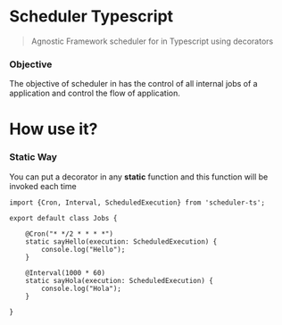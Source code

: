 # Scheduler Typescript

> Agnostic Framework scheduler for in Typescript using decorators

### Objective

The objective of scheduler in has the control of all internal jobs of a application and control the flow of application.

# How use it?

### Static Way

You can put a decorator in any **static** function and this function will be invoked each time
````
import {Cron, Interval, ScheduledExecution} from 'scheduler-ts';

export default class Jobs {

    @Cron("* */2 * * * *")
    static sayHello(execution: ScheduledExecution) {
        console.log("Hello");
    }

    @Interval(1000 * 60)
    static sayHola(execution: ScheduledExecution) {
        console.log("Hola");
    }
    
}
````
